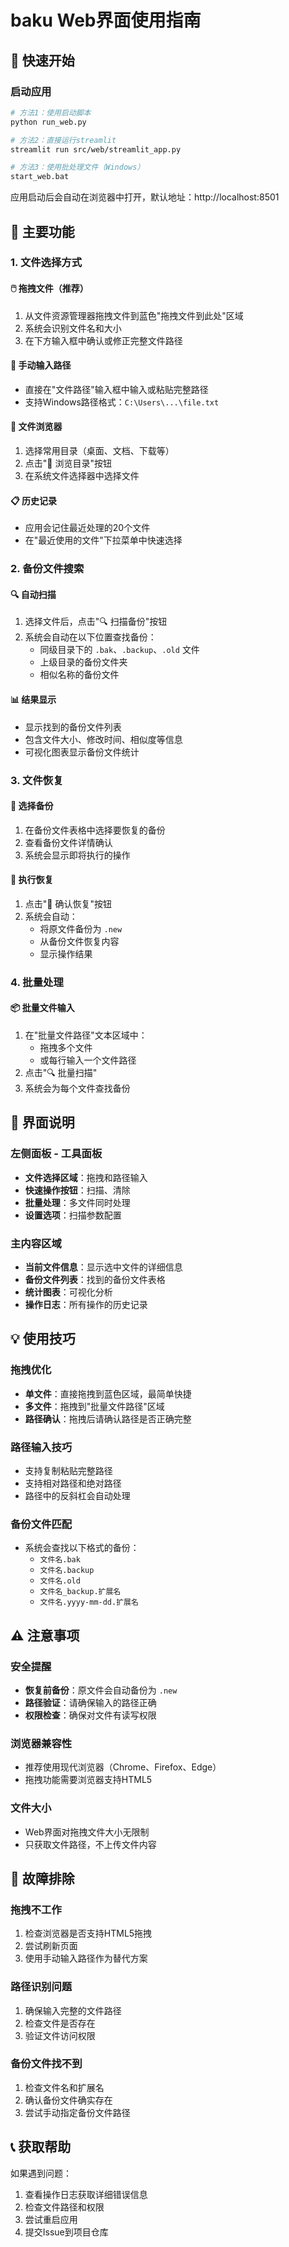 # baku Web界面使用指南

## 🚀 快速开始

### 启动应用
```bash
# 方法1：使用启动脚本
python run_web.py

# 方法2：直接运行streamlit
streamlit run src/web/streamlit_app.py

# 方法3：使用批处理文件（Windows）
start_web.bat
```

应用启动后会自动在浏览器中打开，默认地址：http://localhost:8501

## 🎯 主要功能

### 1. 文件选择方式

#### 🖱️ 拖拽文件（推荐）
1. 从文件资源管理器拖拽文件到蓝色"拖拽文件到此处"区域
2. 系统会识别文件名和大小
3. 在下方输入框中确认或修正完整文件路径

#### 📝 手动输入路径
- 直接在"文件路径"输入框中输入或粘贴完整路径
- 支持Windows路径格式：`C:\Users\...\file.txt`

#### 📂 文件浏览器
1. 选择常用目录（桌面、文档、下载等）
2. 点击"📂 浏览目录"按钮
3. 在系统文件选择器中选择文件

#### 📋 历史记录
- 应用会记住最近处理的20个文件
- 在"最近使用的文件"下拉菜单中快速选择

### 2. 备份文件搜索

#### 🔍 自动扫描
1. 选择文件后，点击"🔍 扫描备份"按钮
2. 系统会自动在以下位置查找备份：
   - 同级目录下的 `.bak`、`.backup`、`.old` 文件
   - 上级目录的备份文件夹
   - 相似名称的备份文件

#### 📊 结果显示
- 显示找到的备份文件列表
- 包含文件大小、修改时间、相似度等信息
- 可视化图表显示备份文件统计

### 3. 文件恢复

#### 🎯 选择备份
1. 在备份文件表格中选择要恢复的备份
2. 查看备份文件详情确认
3. 系统会显示即将执行的操作

#### 🔄 执行恢复
1. 点击"🔄 确认恢复"按钮
2. 系统会自动：
   - 将原文件备份为 `.new`
   - 从备份文件恢复内容
   - 显示操作结果

### 4. 批量处理

#### 📦 批量文件输入
1. 在"批量文件路径"文本区域中：
   - 拖拽多个文件
   - 或每行输入一个文件路径
2. 点击"🔍 批量扫描"
3. 系统会为每个文件查找备份

## 🎨 界面说明

### 左侧面板 - 工具面板
- **文件选择区域**：拖拽和路径输入
- **快速操作按钮**：扫描、清除
- **批量处理**：多文件同时处理
- **设置选项**：扫描参数配置

### 主内容区域
- **当前文件信息**：显示选中文件的详细信息
- **备份文件列表**：找到的备份文件表格
- **统计图表**：可视化分析
- **操作日志**：所有操作的历史记录

## 💡 使用技巧

### 拖拽优化
- **单文件**：直接拖拽到蓝色区域，最简单快捷
- **多文件**：拖拽到"批量文件路径"区域
- **路径确认**：拖拽后请确认路径是否正确完整

### 路径输入技巧
- 支持复制粘贴完整路径
- 支持相对路径和绝对路径
- 路径中的反斜杠会自动处理

### 备份文件匹配
- 系统会查找以下格式的备份：
  - `文件名.bak`
  - `文件名.backup`
  - `文件名.old`
  - `文件名_backup.扩展名`
  - `文件名.yyyy-mm-dd.扩展名`

## ⚠️ 注意事项

### 安全提醒
- **恢复前备份**：原文件会自动备份为 `.new`
- **路径验证**：请确保输入的路径正确
- **权限检查**：确保对文件有读写权限

### 浏览器兼容性
- 推荐使用现代浏览器（Chrome、Firefox、Edge）
- 拖拽功能需要浏览器支持HTML5

### 文件大小
- Web界面对拖拽文件大小无限制
- 只获取文件路径，不上传文件内容

## 🔧 故障排除

### 拖拽不工作
1. 检查浏览器是否支持HTML5拖拽
2. 尝试刷新页面
3. 使用手动输入路径作为替代方案

### 路径识别问题
1. 确保输入完整的文件路径
2. 检查文件是否存在
3. 验证文件访问权限

### 备份文件找不到
1. 检查文件名和扩展名
2. 确认备份文件确实存在
3. 尝试手动指定备份文件路径

## 📞 获取帮助

如果遇到问题：
1. 查看操作日志获取详细错误信息
2. 检查文件路径和权限
3. 尝试重启应用
4. 提交Issue到项目仓库
